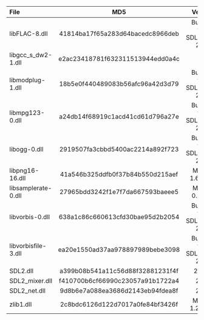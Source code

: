 | File                |               MD5                |            Version            |
|:--------------------|:--------------------------------:|:-----------------------------:|
| libFLAC-8.dll       | 41814ba17f65a283d64bacedc8966deb | Bundled with SDL2_mixer 2.0.4 |
| libgcc_s_dw2-1.dll  | e2ac23418781f632311513944edd0a4c |              ???              |
| libmodplug-1.dll    | 18b5e0f440489083b56afc96a42d3d79 | Bundled with SDL2_mixer 2.6.1 |
| libmpg123-0.dll     | a24db14f68919c1acd41cd61d796a27e | Bundled with SDL2_mixer 2.0.4 |
| libogg-0.dll        | 2919507fa3cbbd5400ac2214a892f723 | Bundled with SDL2_mixer 2.6.1 |
| libpng16-16.dll     | 41a546b325ddfb0f37b84b550d215aef |        MSYS2 1.6.37-6         |
| libsamplerate-0.dll | 27965bdd3242f1e7f7da667593baeee5 |         MSYS2 0.1.9-1         |
| libvorbis-0.dll     | 638a1c86c660613cfd30bae95d2b2054 | Bundled with SDL2_mixer 2.0.4 |
| libvorbisfile-3.dll | ea20e1550ad37aa978897989bebe3098 | Bundled with SDL2_mixer 2.0.4 |
| SDL2.dll            | a399b08b541a11c56d88f32881231f4f |            2.0.22             |
| SDL2_mixer.dll      | f410700b6cf66990c23057a91b1722a4 |             2.6.1             |
| SDL2_net.dll        | 9d8b6e7a088ea3686d2143eb94fdea8f |             2.2.0             |
| zlib1.dll           | 2c8bdc6126d122d7017a0fe84bf3426f |        MSYS2 1.2.12-1         |
